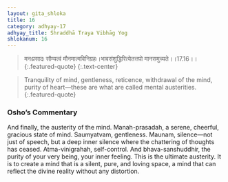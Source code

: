 ```yaml
---
layout: gita_shloka
title: 16
category: adhyay-17
adhyay_title: Śhraddhā Traya Vibhāg Yog
shlokanum: 16
---
```


> मनःप्रसादः सौम्यत्वं मौनमात्मविनिग्रहः।भावसंशुद्धिरित्येतत्तपो मानसमुच्यते।।17.16।।
{:.featured-quote} 
{:.text-center}

> Tranquility of mind, gentleness, reticence, withdrawal of the mind, purity of heart—these are what are called mental austerities.
{:.featured-quote}

### Osho’s Commentary
And finally, the austerity of the mind.
Manah-prasadah, a serene, cheerful, gracious state of mind. Saumyatvam, gentleness. Maunam, silence—not just of speech, but a deep inner silence where the chattering of thoughts has ceased. Atma-vinigrahah, self-control. And bhava-sanshuddhir, the purity of your very being, your inner feeling.
This is the ultimate austerity. It is to create a mind that is a silent, pure, and loving space, a mind that can reflect the divine reality without any distortion.
